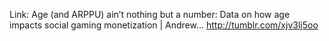Link: Age (and ARPPU) ain’t nothing but a number: Data on how age impacts social gaming monetization | Andrew... http://tumblr.com/xjv3lj5oo
